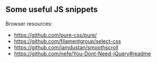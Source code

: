 ## Some useful JS snippets

Browser resources:

- https://github.com/pure-css/pure/
- https://github.com/filamentgroup/select-css
- https://github.com/iamdustan/smoothscroll
- https://github.com/nefe/You-Dont-Need-jQuery#readme
